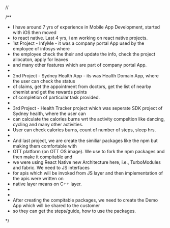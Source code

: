 // 

/**
 * I have around 7 yrs of experience in Mobile App Development, started with iOS then moved
 *  to react native. Last 4 yrs, i am working on react native projects.
 *  1st Project - InfyMe - it was a company portal App used by the employee of infosys where
 * the employee check the their and update the info, check the project allocaton, apply for leaves
 * and many other features which are part of company portal App.
 * 
 * 2nd Project - Sydney Health App - its was Health Domain App, where the user can check the status
 * of claims, get the appointment from doctors, get the list of nearby chemist and get the rewards points
 * of completion of particular task provided.
 * 
 * 3rd Project - Health Tracker project which was seperate SDK project of Sydney health, where the user can
 * can calculate the calories burns wrt the activity compeltion like dancing, cycling and many other activities.
 * User can check calories burns, count of number of steps, sleep hrs.
 * 
 * And last project, we are create the similiar packages like the npm but making them comfortable with
 * OTT platform (on OTT OS image). We use to fork the npm packages and then make it compitable and 
 * we were using React Native new Architecture here, i.e., TurboModules and fabric. We need to JS interfaces 
 * for apis which will be invoked from JS layer and then implementation of the apis were written on
 * native layer means on C++ layer.
 * 
 * 
 * After creating the compitable packages, we need to create the Demo App which will be shared to the customer 
 * so they can get the steps/guide, how to use the packages.
 
 */





